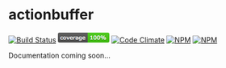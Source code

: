 # actionbuffer
[![Build Status](https://travis-ci.org/danielkalen/actionbuffer.svg?branch=master)](https://travis-ci.org/danielkalen/actionbuffer)
[![Coverage](.config/badges/coverage.png?raw=true)](https://github.com/danielkalen/actionbuffer)
[![Code Climate](https://codeclimate.com/github/danielkalen/actionbuffer/badges/gpa.svg)](https://codeclimate.com/github/danielkalen/actionbuffer)
[![NPM](https://img.shields.io/npm/v/actionbuffer.svg)](https://npmjs.com/package/actionbuffer)
[![NPM](https://img.shields.io/npm/dm/actionbuffer.svg)](https://npmjs.com/package/actionbuffer)

Documentation coming soon...
